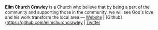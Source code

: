 **Elim Church Crawley** is a Church who believe that by being a part of the community and supporting those in the community, we will see God's love and his work transform the local area &mdash; [Website](http://elim-church.org.uk/) | [Github](https://github.com/elimchurchcrawley | [Twitter](http://twitter.com/elimcrawley)